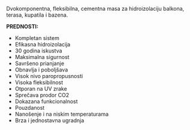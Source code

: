 Dvokomponentna, fleksibilna, cementna masa za hidroizolaciju balkona, terasa, kupatila i bazena.

**PREDNOSTI:**
- Kompletan sistem
- Efikasna hidroizolacija
- 30 godina iskustva
- Maksimalna sigurnost
- Savršeno prianjanje
- Obnavlja i poboljšava
- Visok nivo paropropusnosti
- Visoka fleksibilnost
- Otporan na UV zrake
- Sprečava prodor CO2
- Dokazana funkcionalnost
- Pouzdanost
- Nanošenje i na niskim temperaturama
- Brza i jednostavna ugradnja